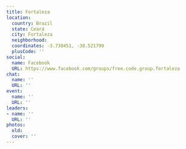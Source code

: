 ```yaml
---
title: Fortaleza
location:
  country: Brazil
  state: Ceará
  city: Fortaleza
  neighborhood: 
  coordinates: -3.730451, -38.521799
  plusCode: ''
social:
  name: Facebook
  URL: https://www.facebook.com/groups/free.code.group.fortaleza
chat:
  name: ''
  URL: ''
event:
  name: ''
  URL: ''
leaders:
- name: ''
  URL: ''
photos:
  old: 
  cover: ''
---
```

